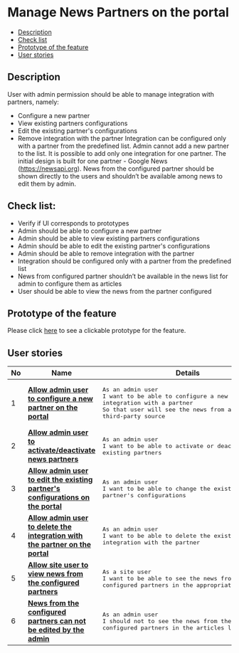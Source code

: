 # Manage News Partners on the portal

- [Description](#description)
- [Check list](#check-list)
- [Prototype of the feature](#prototype-of-the-feature)
- [User stories](#user-stories)

## Description

User with admin permission should be able to manage integration with partners, namely:
  - Сonfigure a new partner
  - View existing partners configurations
  - Edit the existing partner's configurations
  - Remove integration with the partner
Integration can be configured only with a partner from the predefined list. Admin cannot add a new partner to the list. It is possible to add only one integration for one partner. The initial design is built for one partner - Google News (https://newsapi.org).
News from the configured partner should be shown directly to the users and shouldn’t be available among news to edit them by admin.

## Check list:

  - Verify if UI corresponds to prototypes
  - Admin should be able to configure a new partner
  - Admin should be able to view existing partners configurations
  - Admin should be able to edit the existing partner's configurations
  - Admin should be able to remove integration with the partner
  - Integration should be configured only with a partner from the predefined list
  - News from configured partner shouldn’t be available in the news list for admin to configure them as articles
  - User should be able to view the news from the partner configured

## Prototype of the feature

  Please click [here](https://www.figma.com/file/U7MdkpMsV1yimaWduSnzZP/News-Partners?node-id=4523%3A10122) to see a clickable prototype for the feature.

## User stories

No           |      Name     |   Details
------------ | ------------- | -------------
1 |[**Allow admin user to configure a new partner on the portal**](/products/sport_news_portal/web_application_features/manage_news_partners/user_stories/configure_new_partner)|<pre>As an admin user<br>I want to be able to configure a new integration with a partner<br>So that user will see the news from a third-party source</pre>
2 |[**Allow admin user to activate/deactivate news partners**](/products/sport_news_portal/web_application_features/manage_news_partners/user_stories/activate_deactivate_partner)|<pre>As an admin user<br>I want to be able to activate or deactivate existing partners</pre>
3 |[**Allow admin user to edit the existing partner's configurations on the portal**](/products/sport_news_portal/web_application_features/manage_news_partners/user_stories/editing_existing_partners_configurations)|<pre>As an admin user<br>I want to be able to change the existing partner's configurations</pre>
4 |[**Allow admin user to delete the integration with the partner on the portal**](/products/sport_news_portal/web_application_features/manage_news_partners/user_stories/deleting_integration_with_partner)|<pre>As an admin user<br>I want to be able to delete the existing integration with the partner</pre>
5 |[**Allow site user to view news from the configured partners**](/products/sport_news_portal/web_application_features/manage_news_partners/user_stories/viewing_news_from_partners)|<pre>As a site user<br>I want to be able to see the news from the configured partners in the appropriate categories</pre>
6 |[**News from the configured partners can not be edited by the admin**](/products/sport_news_portal/web_application_features/manage_news_partners/user_stories/partners_news_admin_editability)|<pre>As an admin user<br>I should not to see the news from the configured partners in the articles list page</pre>
